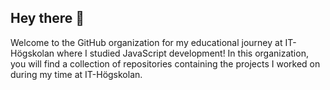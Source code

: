 ## Hey there 👋

Welcome to the GitHub organization for my educational journey at IT-Högskolan where I studied JavaScript development! In this organization, you will find a collection of repositories containing the projects I worked on during my time at IT-Högskolan.
